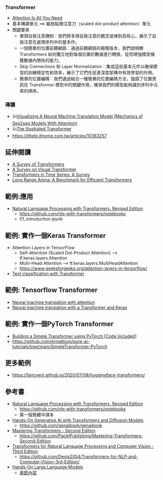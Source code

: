 ### Transformer
- [Attention Is All You Need](https://arxiv.org/abs/1706.03762)
- 基本構建單元 ==> 縮放點積注意力（scaled dot-product attention）單元
- 關鍵要素
  - 單頭自我注意機制：我們將多頭自我注意的概念提煉到其核心，展示了自我注意在處理序列中的基本作。
  - 一個簡單的位置前饋網路：通過前饋網路的極簡版本，我們說明瞭 Transformers 如何獨立地對每個位置的數據進行轉換，從而增強模型捕獲數據內關係的能力。
  - Skip Connections 和 Layer Normalization：集成這些基本元件以確保模型的訓練穩定性和效率，展示了它們在促進深度架構中有效學習的作用。
  - 簡單的位置編碼：我們通過結合一種簡單的位置編碼方法，強調了位置資訊在 Transformer 模型中的關鍵作用，確保我們的模型能夠識別序列中元素的順序。 

### 導讀
- 👍[Visualizing A Neural Machine Translation Model (Mechanics of Seq2seq Models With Attention)](https://jalammar.github.io/visualizing-neural-machine-translation-mechanics-of-seq2seq-models-with-attention/)
- 👍[The Illustrated Transformer](https://jalammar.github.io/illustrated-transformer/)
- https://ithelp.ithome.com.tw/articles/10363257

## 延伸閱讀
- [A Survey of Transformers](https://arxiv.org/abs/2106.04554)
- [A Survey on Visual Transformer](https://arxiv.org/abs/2012.12556)
- [Transformers in Time Series: A Survey](https://arxiv.org/abs/2202.07125)
- [Long Range Arena: A Benchmark for Efficient Transformers](https://arxiv.org/abs/2011.04006)

## 範例:應用
- [Natural Language Processing with Transformers, Revised Edition](https://learning.oreilly.com/library/view/natural-language-processing/9781098136789/)
   - https://github.com/nlp-with-transformers/notebooks
   - 01_introduction.ipynb

## 範例: 實作一個Keras Transformer
- Attention Layers in TensorFlow
  - Self-Attention (Scaled Dot-Product Attention) --> tf.keras.layers.Attention
  - Multi-Head Attention  --> tf.keras.layers.MultiHeadAttention
  - https://www.geeksforgeeks.org/attention-layers-in-tensorflow/
- [Text classification with Transformer](https://keras.io/examples/nlp/text_classification_with_transformer/)

## 範例: Tensorflow  Transformer
- [Neural machine translation with attention](https://www.tensorflow.org/text/tutorials/nmt_with_attention)
- [Neural machine translation with a Transformer and Keras](https://www.tensorflow.org/text/tutorials/transformer)

## 範例: 實作一個PyTorch Transformer
- [Building a Simple Transformer using PyTorch [Code Included]](https://pureai.substack.com/p/building-a-simple-transformer-using-pytorch)
- https://github.com/ermattson/pure-ai-tutorials/tree/main/SimpleTransformer-PyTorch
## 更多範例
- https://fancyerii.github.io/2020/07/08/huggingface-transformers/
## 參考書
- [Natural Language Processing with Transformers, Revised Edition](https://learning.oreilly.com/library/view/natural-language-processing/9781098136789/)
  - https://github.com/nlp-with-transformers/notebooks
  - 第一版簡體中譯本
- [Hands-On Generative AI with Transformers and Diffusion Models](https://learning.oreilly.com/library/view/hands-on-generative-ai/9781098149239/)
  - https://github.com/genaibook/genaibook
- [Mastering Transformers - Second Edition](https://learning.oreilly.com/library/view/mastering-transformers/9781837633784/)
  - https://github.com/PacktPublishing/Mastering-Transformers-Second-Edition
- [Transformers for Natural Language Processing and Computer Vision - Third Edition](https://learning.oreilly.com/library/view/transformers-for-natural/9781805128724/)
  - https://github.com/Denis2054/Transformers-for-NLP-and-Computer-Vision-3rd-Edition/
- [Hands-On Large Language Models](https://learning.oreilly.com/library/view/hands-on-large-language/9781098150952/)
  - [章節內容](LLM_BOOK_Content.md) 
